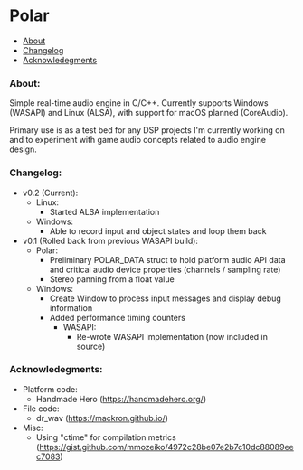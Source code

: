 # Polar

- [About](#about)
- [Changelog](#changelog)
- [Acknowledegments](#acknowledgements)

### About: <a name="about"></a>

Simple real-time audio engine in C/C++. Currently supports Windows (WASAPI) and Linux (ALSA), with support for macOS planned (CoreAudio).

Primary use is as a test bed for any DSP projects I'm currently working on and to experiment with game audio concepts related to audio engine design.

### Changelog: <a name="changelog"></a>

- v0.2 (Current):
    - Linux:
        - Started ALSA implementation
    - Windows:
        - Able to record input and object states and loop them back
- v0.1 (Rolled back from previous WASAPI build):
    - Polar:
        - Preliminary POLAR_DATA struct to hold platform audio API data and critical audio device properties (channels / sampling rate)
        - Stereo panning from a float value
    - Windows:
        - Create Window to process input messages and display debug information
        - Added performance timing counters
            - WASAPI:
                - Re-wrote WASAPI implementation (now included in source)

### Acknowledegments: <a name="acknowledgements"></a>

- Platform code:
    - Handmade Hero (https://handmadehero.org/)
- File code:
    - dr_wav (https://mackron.github.io/)
- Misc:
    - Using "ctime" for compilation metrics (https://gist.github.com/mmozeiko/4972c28be07e2b7c10dc88089eec7083)